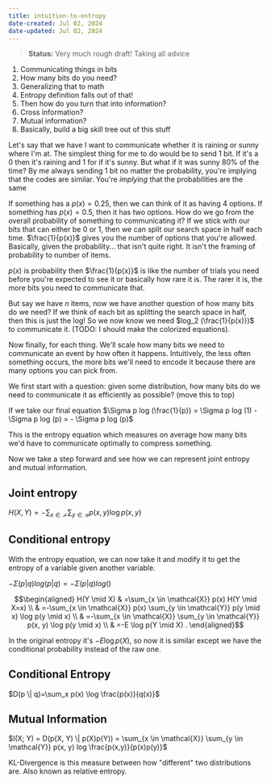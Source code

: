 ```yaml
---
title: intuition-to-entropy
date-created: Jul 02, 2024
date-updated: Jul 02, 2024
---
```

> **Status:** Very much rough draft! Taking all advice

1. Communicating things in bits
2. How many bits do you need?
3. Generalizing that to math
4. Entropy definition falls out of that!
5. Then how do you turn that into information?
6. Cross information?
7. Mutual information?
8. Basically, build a big skill tree out of this stuff

Let's say that we have I want to communicate whether it is raining or sunny where I'm at. The simplest thing for me to do would be to send 1 bit. If it's a 0 then it's raining and 1 for if it's sunny. But what if it was sunny 80% of the time? By me always sending 1 bit no matter the probability, you're implying that the codes are similar. You're *implying* that the probabilities are the same

If something has a $p(x) = 0.25$, then we can think of it as having 4 options. If something has $p(x) = 0.5$, then it has two options. How do we go from the overall probability of something to communicating it? If we stick with our bits that can either be 0 or 1, then we can split our search space in half each time. $\frac{1}{p(x)}$ gives you the number of options that you're allowed. Basically, given the probability... that isn't quite right. It isn't the framing of probability to number of items.

$p(x)$ is probability then $\frac{1}{p(x)}$ is like the number of trials you need before you're expected to see it or basically how rare it is. The rarer it is, the more bits you need to communicate that.

But say we have $n$ items, now we have another question of how many bits do we need? If we think of each bit as splitting the search space in half, then this is just the log! So we now know we need $log_2 (\frac{1}{p(x)})$ to communicate it. (TODO: I should make the colorized equations).

Now finally, for each thing. We'll scale how many bits we need to communicate an event by how often it happens. Intuitively, the less often something occurs, the more bits we'll need to encode it because there are many options you can pick from.

We first start with a question: given some distribution, how many bits do we need to communicate it as efficiently as possible? (move this to top)

If we take our final equation $\Sigma p log (\frac{1}{p}) = \Sigma p log (1) - \Sigma p log (p) = - \Sigma p log (p)$  

This is the entropy equation which measures on average how many bits we'd have to communicate optimally to compress something.


Now we take a step forward and see how we can represent joint entropy and mutual information.

## Joint entropy

$H(X, Y)=-\sum_{x \in \mathcal{X}} \sum_{y \in \mathcal{Y}} p(x, y) \log p(x, y)$


## Conditional entropy

With the entropy equation, we can now take it and modify it to get the entropy of a variable given another variable.

$- \Sigma (p|q) log (p|q) = - \Sigma (p|q) log ()$

$$\begin{aligned}
H(Y \mid X) & =\sum_{x \in \mathcal{X}} p(x) H(Y \mid X=x) \\
& =-\sum_{x \in \mathcal{X}} p(x) \sum_{y \in \mathcal{Y}} p(y \mid x) \log p(y \mid x) \\
& =-\sum_{x \in \mathcal{X}} \sum_{y \in \mathcal{Y}} p(x, y) \log p(y \mid x) \\
& =-E \log p(Y \mid X) .
\end{aligned}$$

In the original entropy it's $- E \log p(X)$, so now it is similar except we have the conditional probability instead of the raw one.

## Conditional Entropy

$D(p \| q)=\sum_x p(x) \log \frac{p(x)}{q(x)}$ 

## Mutual Information

$I(X; Y) = D(p(X, Y) \| p(X)p(Y)) = \sum_{x \in \mathcal{X}} \sum_{y \in \mathcal{Y}} p(x, y) log \frac{p(x,y)}{p(x)p(y)}$

KL-Divergence is this measure between how "different" two distributions are. Also known as relative entropy.

